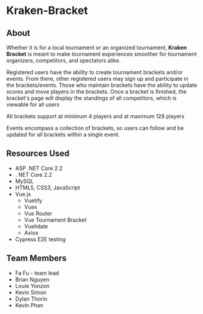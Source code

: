 # Kraken-Bracket

## About
Whether it is for a local tournament or an organized tournament, __Kraken Bracket__ is meant to make tournament experiences smoother for tournament organizers, competitors, and spectators alike.

Registered users have the ability to create tournament brackets and/or events. From there, other registered users may sign up and participate in the brackets/events. Those who maintain brackets have the ability to update scores and move players in the brackets. Once a bracket is finished, the bracket's page will display the standings of all competitors, which is viewable for all users

All brackets support at minimum 4 players and at maximum 128 players

Events encompass a collection of brackets, so users can follow and be updated for all brackets within a single event.

## Resources Used
- ASP .NET Core 2.2
- . NET Core 2.2
- MySQL
- HTML5, CSS3, JavaScript
- Vue.js
    - Vuetify
    - Vuex
    - Vue Router
    - Vue Tournament Bracket
    - Vuelidate
    - Axios
- Cypress E2E testing

## Team Members
- Fa Fu - team lead
- Brian Nguyen
- Louie Yonzon
- Kevin Simon
- Dylan Thorin
- Kevin Phan
